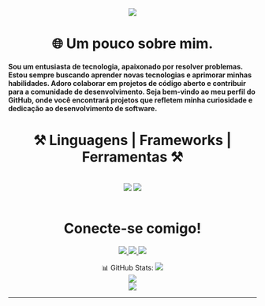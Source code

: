 <div align="center">
 <img src="https://images3.alphacoders.com/874/874252.jpg" />
</div>

<h1 align="center"> 🌐 Um pouco sobre mim. </h1>

<h4>Sou um entusiasta de tecnologia, apaixonado por resolver problemas. Estou sempre buscando aprender novas tecnologias e aprimorar minhas habilidades. Adoro colaborar em projetos de código aberto e contribuir para a comunidade de desenvolvimento. Seja bem-vindo ao meu perfil do GitHub, onde você encontrará projetos que refletem minha curiosidade e dedicação ao desenvolvimento de software.</h4>

 




 
 
<h1 align="center">⚒️ Linguagens | Frameworks | Ferramentas ⚒️</h1>
<br/>
<div align="center">
    <img src="https://skillicons.dev/icons?i=javascript,vuejs,html,css,vscode,github,figma,tailwind,git" />
    <img src="https://skillicons.dev/icons?i=nodejs,python,typescript,express,c,nextjs,mysql,flask" /><br>
</div>

<br/>


<div align="center"> 
 <h1>Conecte-se comigo!</h1>
  <a href="mailto:nielvitorba@gmai.com">
    <img src="https://img.shields.io/badge/Gmail-333333?style=for-the-badge&logo=gmail&logoColor=red" />
  </a>
  <a href="https://www.linkedin.com/in/daniel-assis-09a295321/" target="_blank">
    <img src="https://img.shields.io/badge/LinkedIn-0077B5?style=for-the-badge&logo=linkedin&logoColor=white" target="_blank" />
  </a>
  <a href="https://nielassis.github.io" target="_blank">
     <img src="https://img.shields.io/badge/Portfolio-FF5722?style=for-the-badge&logo=todoist&logoColor=white" target="_blank" /> <!-- sqlite, safari, google-chrome are other good icon options -->
  </a>
</div>

<div align="center">
    
 📊 GitHub Stats:
![](https://github-readme-stats.vercel.app/api?username=nielassis&theme=dark&hide_border=false&include_all_commits=false&count_private=false)<br/>
![](https://github-readme-streak-stats.herokuapp.com/?user=nielassis&theme=dark&hide_border=false)<br/>
![](https://github-readme-stats.vercel.app/api/top-langs/?username=nielassis&theme=dark&hide_border=false&include_all_commits=false&count_private=false&layout=compact)

---

</div>
